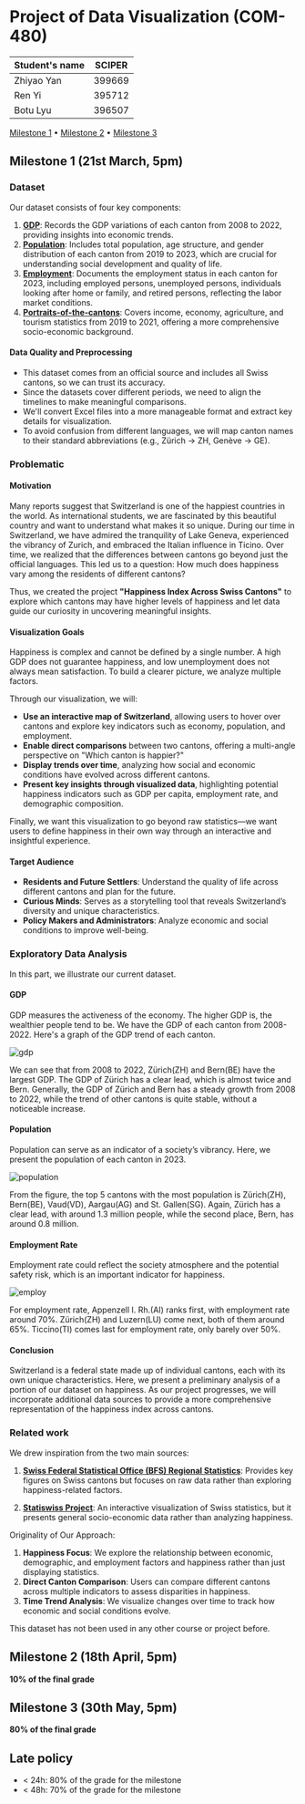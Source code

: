 # Project of Data Visualization (COM-480)

| Student's name | SCIPER |
| -------------- | ------ |
| Zhiyao Yan | 399669 |
| Ren Yi |395712 |
| Botu Lyu | 396507 |

[Milestone 1](#milestone-1) • [Milestone 2](#milestone-2) • [Milestone 3](#milestone-3)

## Milestone 1 (21st March, 5pm)


### Dataset

Our dataset consists of four key components:

1. [**GDP**](https://opendata.swiss/en/dataset/bruttoinlandsprodukt-bip-nach-grossregion-und-kanton5): Records the GDP variations of each canton from 2008 to 2022, providing insights into economic trends.
2. [**Population**](https://www.bfs.admin.ch/news/en/2024-0234): Includes total population, age structure, and gender distribution of each canton from 2019 to 2023, which are crucial for understanding social development and quality of life.
3. [**Employment**](https://www.bfs.admin.ch/bfs/en/home/statistics/work-income/employment-working-hours/economically-active-population/economically-active-persons-canton.html): Documents the employment status in each canton for 2023, including employed persons, unemployed persons, individuals looking after home or family, and retired persons, reflecting the labor market conditions.
4. [**Portraits-of-the-cantons**](https://www.bfs.admin.ch/bfs/en/home/statistics/regional-statistics/regional-portraits-key-figures/cantons.html): Covers income, economy, agriculture, and tourism statistics from 2019 to 2021, offering a more comprehensive socio-economic background.

#### Data Quality and Preprocessing

- This dataset comes from an official source and includes all Swiss cantons, so we can trust its accuracy.
- Since the datasets cover different periods, we need to align the timelines to make meaningful comparisons.
- We'll convert Excel files into a more manageable format and extract key details for visualization.
- To avoid confusion from different languages, we will map canton names to their standard abbreviations (e.g., Zürich → ZH, Genève → GE).

### Problematic

#### Motivation

Many reports suggest that Switzerland is one of the happiest countries in the world. As international students, we are fascinated by this beautiful country and want to understand what makes it so unique. During our time in Switzerland, we have admired the tranquility of Lake Geneva, experienced the vibrancy of Zurich, and embraced the Italian influence in Ticino. Over time, we realized that the differences between cantons go beyond just the official languages. This led us to a question: How much does happiness vary among the residents of different cantons?

Thus, we created the project **"Happiness Index Across Swiss Cantons"** to explore which cantons may have higher levels of happiness and let data guide our curiosity in uncovering meaningful insights.

#### Visualization Goals

Happiness is complex and cannot be defined by a single number. A high GDP does not guarantee happiness, and low unemployment does not always mean satisfaction. To build a clearer picture, we analyze multiple factors.

Through our visualization, we will:

- **Use an interactive map of Switzerland**, allowing users to hover over cantons and explore key indicators such as economy, population, and employment.
- **Enable direct comparisons** between two cantons, offering a multi-angle perspective on "Which canton is happier?"
- **Display trends over time**, analyzing how social and economic conditions have evolved across different cantons.
- **Present key insights through visualized data**, highlighting potential happiness indicators such as GDP per capita, employment rate, and demographic composition.

Finally, we want this visualization to go beyond raw statistics—we want users to define happiness in their own way through an interactive and insightful experience.

#### Target Audience

- **Residents and Future Settlers**: Understand the quality of life across different cantons and plan for the future.
- **Curious Minds**: Serves as a storytelling tool that reveals Switzerland’s diversity and unique characteristics.
- **Policy Makers and Administrators**: Analyze economic and social conditions to improve well-being.

### Exploratory Data Analysis

In this part, we illustrate our current dataset.

#### GDP

GDP measures the activeness of the economy. The higher GDP is, the wealthier people tend to be. We have the GDP of each canton from 2008-2022. Here's a graph of the GDP trend of each canton.

![gdp](./fig/gdp_per_canton.png)

We can see that from 2008 to 2022, Zürich(ZH) and Bern(BE) have the largest GDP. The GDP of Zürich has a clear lead, which is almost twice and Bern. Generally, the GDP of Zürich and Bern has a steady growth from 2008 to 2022, while the trend of other cantons is quite stable, without a noticeable increase.

#### Population

Population can serve as an indicator of a society’s vibrancy. Here, we present the population of each canton in 2023.

![population](./fig/population_per_canton.png)

From the figure, the top 5 cantons with the most population is Zürich(ZH), Bern(BE), Vaud(VD), Aargau(AG) and St. Gallen(SG). Again, Zürich has a clear lead, with around 1.3 million people, while the second place, Bern, has around 0.8 million.

#### Employment Rate

Employment rate could reflect the society atmosphere and the potential safety risk, which is an important indicator for happiness.

![employ](./fig/employment_rate_per_canton.png)

For employment rate, Appenzell I. Rh.(AI) ranks first, with employment rate around 70%. Zürich(ZH) and Luzern(LU) come next, both of them around 65%. Ticcino(TI) comes last for employment rate, only barely over 50%.


#### Conclusion

Switzerland is a federal state made up of individual cantons, each with its own unique characteristics. Here, we present a preliminary analysis of a portion of our dataset on happiness. As our project progresses, we will incorporate additional data sources to provide a more comprehensive representation of the happiness index across cantons.

### Related work

We drew inspiration from the two main sources:

1. [**Swiss Federal Statistical Office (BFS) Regional Statistics**](https://www.bfs.admin.ch/bfs/en/home/statistics/regional-statistics/regional-portraits-key-figures/cantons.html): Provides key figures on Swiss cantons but focuses on raw data rather than exploring happiness-related factors.

2. [**Statiswiss Project**](https://com-480-data-visualization.github.io/com-480-project-statiswiss/): An interactive visualization of Swiss statistics, but it presents general socio-economic data rather than analyzing happiness.

Originality of Our Approach:

1. **Happiness Focus**: We explore the relationship between economic, demographic, and employment factors and happiness rather than just displaying statistics.
2. **Direct Canton Comparison**: Users can compare different cantons across multiple indicators to assess disparities in happiness.
3. **Time Trend Analysis**: We visualize changes over time to track how economic and social conditions evolve.

This dataset has not been used in any other course or project before.



## Milestone 2 (18th April, 5pm)

**10% of the final grade**


## Milestone 3 (30th May, 5pm)

**80% of the final grade**


## Late policy

- < 24h: 80% of the grade for the milestone
- < 48h: 70% of the grade for the milestone

